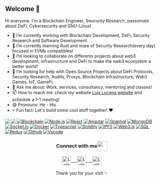## Welcome 👋

Hi everyone. I'm a Blockchain Engineer, Seucurity Research, passionate about DeFi, Cybersecurity and GNU-Linux!
- 🔭 I’m currently working with Blockchain Development, DeFi, Security Research and Software Development.
- 🌱 I’m currently learning Rust and more of Security Research(every day) focused in EVMs compatibles!
- 👯 I’m looking to collaborate on differents projects about web3 development, infrastructure and DeFi to make the web3 ecosystem a better world! 
- 🤔 I’m looking for help with Open Source Projects about DeFi Protocols, Security Research, Audits, Proxys, Blockchain Infrastructure, Web3 Games, IoT, GameFi.
- 💬 Ask me about: Work, services, consultancy, mentoring and classes!
- 📫 How to reach me: check my website [Luis Lucena website](https://bio.link/luislucena) and schedule a 1-1 meeting!
- 😄 Pronouns: He - His
- ⚡ Fun fact: Let's build some cool stuff together! ❤️


<a href="https://github.com/anuraghazra/github-readme-stats">
  <img align="left" src="https://github-readme-stats.vercel.app/api/top-langs/?username=luislucena16&hide=html,ruby,css,java,objective-c,python,starlark,shell,nix,scss,handlebars" />
</a>
<a href="https://github.com/anuraghazra/convoychat">
  <img align="left" src="https://github-readme-stats.vercel.app/api?username=luislucena16&show_icons=true&count_private=true" />
</a>

[![Blockchain](https://img.shields.io/badge/-Blockchain-black?style=for-the-badge&logo=bitcoin&logoColor=white)]()
[![Node.js](https://img.shields.io/badge/-Node.js-339933?style=for-the-badge&logo=Node.js&logoColor=white)]()
[![React](https://img.shields.io/badge/-React-black?style=for-the-badge&logo=react&logoColor=blue)]()
[![Angular](https://img.shields.io/badge/-Angular-d2082d?style=for-the-badge&logo=angular&logoColor=white)]()
[![Graphql](https://img.shields.io/badge/-Graph_QL-ff1493?style=for-the-badge&logo=graphql&logoColor=white)]()
[![MongoDB](https://img.shields.io/badge/-MongoDB-darkgreen?style=for-the-badge&logo=mongodb&logoColor=white)]()
[![Socket.io](https://img.shields.io/badge/-Socket.io-black?style=for-the-badge&logo=socket.io&logoColor=white)]()
[![Docker](https://img.shields.io/badge/-Docker-2496ed?style=for-the-badge&logo=docker&logoColor=white)]()
[![Typescript](https://img.shields.io/badge/-Typescript-007acc?style=for-the-badge&logo=typescript&logoColor=white)]()
[![Solidity](https://img.shields.io/badge/-Solidity-3c3c3d?style=for-the-badge&logo=ethereum&logoColor=white)]()
[![IPFS](https://img.shields.io/badge/-IPFS-23bbad?style=for-the-badge&logo=ipfs&logoColor=white)]()
[![Web3.js](https://img.shields.io/badge/-Web3.js-black?style=for-the-badge&logo=javascript&logoColor=)]()
[![SQL](https://img.shields.io/badge/-SQL-d2082d?style=for-the-badge&logo=mysql&logoColor=white)]()
[![Redux](https://img.shields.io/badge/-Redux-764abc?style=for-the-badge&logo=redux&logoColor=white)]()
[![Github](https://img.shields.io/badge/-GitHub-black?style=for-the-badge&logo=github&logoColor=white)]()
[![Vscode](https://img.shields.io/badge/-VSCode-007acc?style=for-the-badge&logo=visual-studio-code&logoColor=white)]()

<div align="center">
  <h3 align="center">Connect with me<img align="center" src="https://github.com/rajput2107/rajput2107/blob/master/Assets/Handshake.gif" height="33px" /></h3> 
</div>
<p align="center">
 <a href="https://www.linkedin.com/in/luis-lucena-/" target="blank">
  <img align="center" alt="Luis LinkedIn" width="30px" src="https://www.vectorlogo.zone/logos/linkedin/linkedin-icon.svg" /> &nbsp; &nbsp;
 </a>
   <a href="https://www.twitter.com/_luisald" target="blank">
  <img align="center" alt="Luis Twitter" width="30px" src="https://www.vectorlogo.zone/logos/twitter/twitter-tile.svg" /> &nbsp; &nbsp;
 </a> 
 <a href="https://bio.link/luislucena/" target="blank">
  <img align="center" alt="Luis Lucena Website" width="30px" src="https://st3.depositphotos.com/11506542/16222/v/950/depositphotos_162224216-stock-illustration-icon-internet-symbol-of-     the.jpg" /> 
 </a>
  <br/>
  <br/>
  Thank you for your visit ✨ <br/>
</p>
